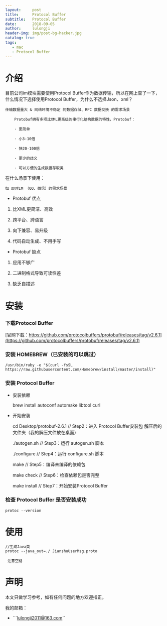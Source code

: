 ```yaml
---
layout:     post
title:      Protocol Buffer
subtitle:   Protocol Buffer
date:       2018-09-05
author:     lulongji
header-img: img/post-bg-hacker.jpg
catalog: true
tags:
   - mac
   - Protocol Buffer
---
```


# 介绍

目前公司im模块需要使用Protocol Buffer作为数据传输，所以在网上查了一下，什么情况下选择使用Protocol Buffer，为什么不选择Json、xml？

```传输数据量大 & 网络环境不稳定 的数据存储、RPC 数据交换 的需求场景```

```
    Protobuf拥有多项比XML更高级的串行化结构数据的特性，Protobuf：

    · 更简单

    · 小3-10倍

    · 快20-100倍

    · 更少的歧义

    · 可以方便的生成数据存取类

```

在什么场景下使用：

```如 即时IM （QQ、微信）的需求场景```

- Protobuf 优点

1. 比XML更简洁、高效

2. 跨平台、跨语言

3. 向下兼容、易升级

4. 代码自动生成、不用手写

- Protobuf 缺点

1. 应用不够广

2. 二进制格式导致可读性差

3. 缺乏自描述


# 安装

### 下载Protocol Buffer

[官网下载：https://github.com/protocolbuffers/protobuf/releases/tag/v2.6.1](https://github.com/protocolbuffers/protobuf/releases/tag/v2.6.1)

### 安装 HOMEBREW（已安装的可以跳过）

    /usr/bin/ruby -e "$(curl -fsSL https://raw.githubusercontent.com/Homebrew/install/master/install)"


### 安装 Protocol Buffer

- 安装依赖

    brew install autoconf automake libtool curl

- 开始安装

    cd Desktop/protobuf-2.6.1
    // Step2：进入 Protocol Buffer安装包 解压后的文件夹（我的解压文件放在桌面）

    ./autogen.sh
    // Step3：运行 autogen.sh 脚本

    ./configure
    // Step4：运行 configure.sh 脚本

    make
    // Step5：编译未编译的依赖包

    make check
    // Step6：检查依赖包是否完整

    make install
    // Step7：开始安装Protocol Buffer



### 检查 Protocol Buffer 是否安装成功

    protoc --version


# 使用


    //生成Java类
    protoc --java_out=./ JianshuUserMsg.proto


``` 注意空格```


# 声明
本文只做学习参考，如有任何问题的地方欢迎指正。

我的邮箱：
- ```lulongji2011@163.com``